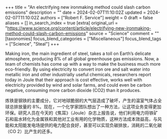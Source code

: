 +++
title = "An electrifying new ironmaking method could slash carbon emissions"
description = ""
date = 2024-02-07T11:10:02Z
updated = 2024-02-07T11:10:02Z
authors = ["Robert F. Service"]
weight = 0
draft = false
aliases = []
in_search_index = true
[extra]
original_url = "https://www.science.org/content/article/electrifying-new-ironmaking-method-could-slash-carbon-emissions"
source = "Science"
comment = ""
[taxonomies]
focus_blend_categories = ["Miscellaneous"]
focus_blend_tags = ["Science", "Steal"]
+++

Making iron, the main ingredient of steel, takes a toll on Earth’s delicate atmosphere, producing 8% of all global greenhouse gas emissions. Now, a team of chemists has come up with a way to make the business much more eco-friendly. By using electricity to convert iron ore and salt water into metallic iron and other industrially useful chemicals, researchers report today in Joule that their approach is cost effective, works well with electricity provided by wind and solar farms, and could even be carbon negative, consuming more carbon dioxide (CO2) than it produces.

炼铁是钢铁的主要成分，它对地球脆弱的大气层造成了破坏，产生的温室气体占全球总排放量的 8%。现在，一个化学家团队想出了一种方法，让这项业务变得更加环保。研究人员在今天的《焦耳》（Joule）杂志上报告说，他们利用电力将铁矿石和盐水转化为金属铁和其他对工业有用的化学物质，这种方法成本效益高，与风能和太阳能发电场提供的电力配合良好，甚至可以实现负碳排放，消耗的二氧化碳（CO 2）比产生的还多。

